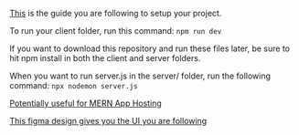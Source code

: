 [This](https://medium.com/@navindu-virajitha/how-to-start-a-mern-vite-project-with-a-github-remote-repository-a-beginners-guide-5819bfd4d6db) is the guide you are following to setup your project.


To run your client folder, run this command:
```npm run dev```

If you want to download this repository and run these files later, be sure to
hit npm install in both the client and server folders.


When you want to run server.js in the server/ folder, run the following command:
```npx nodemon server.js```

[Potentially useful for MERN App Hosting](https://vinyldavyl.medium.com/how-to-deploy-a-fullstack-nodejs-and-express-app-on-vercel-c79d433eeb6)

[This figma design gives you the UI you are following](https://www.figma.com/design/pWjmP9AhAUTfNg4wi9C7wu/Music-Player-UI-KIT🎧--Community-?node-id=0-1&p=f&t=9xVzFqQgF99uaSl2-0)